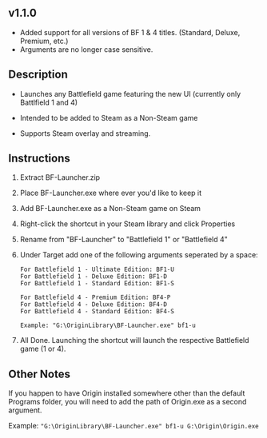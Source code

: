 v1.1.0 
------
- Added support for all versions of BF 1 & 4 titles. (Standard, Deluxe, Premium, etc.)
- Arguments are no longer case sensitive.

Description
-----------
- Launches any Battlefield game featuring the new UI (currently only Battlfield 1 and 4)

- Intended to be added to Steam as a Non-Steam game

- Supports Steam overlay and streaming.

Instructions
------------

1. Extract BF-Launcher.zip

2. Place BF-Launcher.exe where ever you'd like to keep it

3. Add BF-Launcher.exe as a Non-Steam game on Steam

4. Right-click the shortcut in your Steam library and click Properties

5. Rename from "BF-Launcher" to "Battlefield 1" or "Battlefield 4"

6. Under Target add one of the following arguments seperated by a space:
	```
	For Battlefield 1 - Ultimate Edition: BF1-U
	For Battlefield 1 - Deluxe Edition: BF1-D
	For Battlefield 1 - Standard Edition: BF1-S

	For Battlefield 4 - Premium Edition: BF4-P
	For Battlefield 4 - Deluxe Edition: BF4-D
	For Battlefield 4 - Standard Edition: BF4-S
	
	Example: "G:\OriginLibrary\BF-Launcher.exe" bf1-u
	```
7. All Done. Launching the shortcut will launch the respective Battlefield game (1 or 4).

Other Notes
-----------
If you happen to have Origin installed somewhere other than the default Programs folder, 
you will need to add the path of Origin.exe as a second argument.

Example:
`"G:\OriginLibrary\BF-Launcher.exe" bf1-u G:\Origin\Origin.exe`
